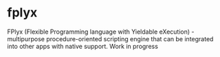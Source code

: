 # fplyx
FPlyx (Flexible Programming language with Yieldable eXecution) - multipurpose procedure-oriented scripting engine that can be integrated into other apps with native support. Work in progress
